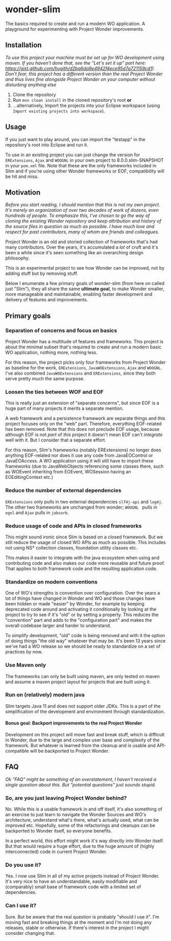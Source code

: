 # wonder-slim

The basics required to create and run a modern WO application. A playground for experimenting with Project Wonder improvements.

## Installation

*To use this project your machine must be set up for WO development using maven. If you haven't done that, see the "Let's set it up" part here: https://gist.github.com/hugith/d2ba6da9e4942f4ece95d7a721159cd1). Don't fear, this project has a different version than the real Project Wonder and thus lives fine alongside Project Wonder on your computer without disturbing anything else*

1. Clone the repository
2. Run `mvn clean install` in the cloned repository's root **or**
3. …alternatively, Import the projects into your Eclipse workspace (using `Import existing projects into workspace`).

## Usage

If you just want to play around, you can import the "testapp" in the repository's root into Eclipse and run it.

To use in an existing project you can just change the version for `ERExtensions`, `Ajax`  and `WOOGNL` in your own project to 8.0.0.slim-SNAPSHOT in your `pom.xml` file. Note that these are the only frameworks included in Slim and if you're using other Wonder frameworks or EOF, compatibility will be hit and miss.

## Motivation

*Before you start reading, I should mention that this is not my own project. It's merely an organization of over two decades of work of dozens, even hundreds of people. To emphasize this, I've chosen to go the way of cloning the existing Wonder repository and keep attribution and history of the source files in question as much as possible. I have much love and respect for past contributors, many of whom are friends and colleagues.*

Project Wonder is an old and storied collection of frameworks that's had many contributors. Over the years, it's accumulated a *lot* of cruft and it's been a while since it's seen something like an overarching design philosophy.

This is an experimental project to see how Wonder can be improved, not by adding stuff but by removing stuff.

Below I enumerate a few primary goals of wonder-slim (from here on called just "Slim"), they all share the same **ultimate goal**, to make Wonder smaller, more manageable and maintainable, enabling faster development and delivery of features and improvements.

## Primary goals

### Separation of concerns and focus on basics

Project Wonder has a multitude of features and frameworks. This project is about the minimal subset that's required to create and run a modern basic WO application, nothing more, nothing less.

For this reason, the project picks only four frameworks from Project Wonder as baseline for the work, `ERExtensions`, `JavaWOExtensions`, `Ajax` and `WOOGNL`. I've also combined `JavaWOExtensions` and `ERExtensions`, since they both serve pretty much the same purpose.

### **Loosen the ties between WOF and EOF**

This is really just an extension of "separate concerns", but since EOF is a huge part of many projects it merits a separate mention.

A web framework and a persistence framework are separate things and this project focuses only on the "web" part. Therefore, everything EOF-related has been removed. Note that this does not preclude EOF usage, because although EOF is not *part* of *this* project it doesn't mean EOF can't *integrate* well with it. But I consider that a separate effort.

For this reason, Slim's frameworks (notably ERExtensions) no longer does anything EOF-related nor does it use any code from JavaEOControl or JavaEOAccess. A WO application using it will still have to import these frameworks (due to JavaWebObjects referencing some classes there, such as WOEvent inheriting from EOEvent, WOSession having an EOEditingContext etc.)

### Reduce the number of external dependencies

`ERExtensions` only pulls in two external dependencies `slf4j-api` and `log4j`.  The other two frameworks are unchanged from wonder; `WOOGNL ` pulls in `ognl` and `Ajax` pulls in `jabsorb`.

### Reduce usage of code and APIs in closed frameworks

This might sound ironic since Slim is based on a closed framework. But we still reduce the usage of closed WO APIs as much as possible. This includes not using NS* collection classes, foundation utility classes etc.

This makes it easier to integrate with the java ecosystem when using and contributing code and also makes our code more reusable and future proof. That applies to both framework code and the resulting application code.

### **Standardize on modern conventions**

One of WO's strengths is convention over configuration. Over the years a lot of things have changed in Wonder and WO and those changes have been hidden or made "easier" by Wonder, for example by keeping deprecated code around and activating it conditionally by looking at the project to try to see if it's "old" or by setting a property. This reduces the "convention" part and adds to the "configuration part" and makes the overall codebase larger and harder to understand.

To simplify development, "old" code is being removed and with it the option of doing things "the old way" whatever that may be. It's been 13 years since we've had a WO release so we should be ready to standardize on a set of practices by now.

### Use Maven only

The frameworks can only be built using maven, are only tested on maven and assume a maven project layout for projects that are built using it.

### **Run on (relatively) modern java**

Slim targets Java 11 and does not support older JDKs. This is a part of the simplification of the development and environment through standardization.

#### Bonus goal: Backport improvements to the real Project Wonder

Development on this project will move fast and break stuff, which is difficult in Wonder, due to the large and complex user base and complexity of the framework. But whatever is learned from the cleanup and is usable and API-compatible will be backported to Project Wonder.

## FAQ

*Ok "FAQ" might be something of an overstatement, I haven't received a single question about this. But "potential questions" just sounds stupid.*

### So, are you just leaving Project Wonder behind?

No. While this is a usable framework in and off itself, it's also something of an exercise to just learn to navigate the Wonder Sources and WO's architecture, understand what's there, what's actually used, what can be improved etc. Hopefully, some of the refactorings and cleanups can be backported to Wonder itself, so everyone benefits. 

In a perfect world, this effort might work it's way directly into Wonder itself. But that would require a huge effort, due to the huge amount of (highly interconnected) code in current Project Wonder.

### Do you use it?

Yes. I now use Slim in all of my active projects instead of Project Wonder. It's very nice to have an understandable, easily modifiable and (comparably) small base of framework code with a limited set of dependencies.

### Can I use it?

Sure. But be aware that the real question is probably "should I use it". I'm moving fast and breaking things at the moment and I'm not doing any releases, stable or otherwise. If there's interest in the project I might consider changing that.

